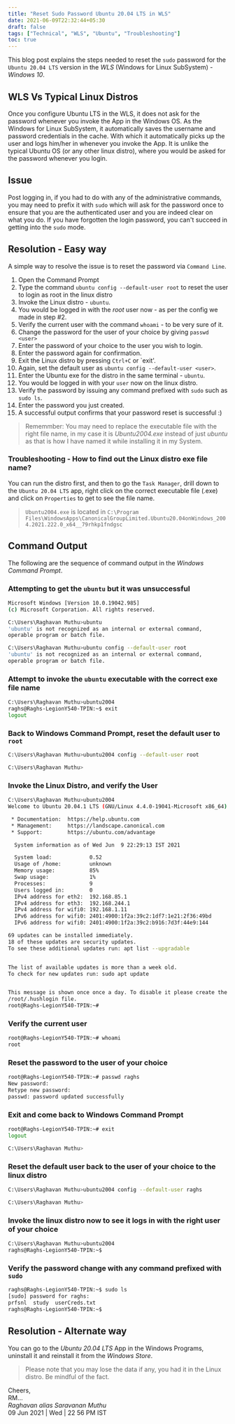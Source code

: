```yaml
---
title: "Reset Sudo Password Ubuntu 20.04 LTS in WLS"
date: 2021-06-09T22:32:44+05:30
draft: false
tags: ["Technical", "WLS", "Ubuntu", "Troubleshooting"]
toc: true
---
```


This blog post explains the steps needed to reset the `sudo` password for the `Ubuntu 20.04 LTS` version 
in the *WLS* (Windows for Linux SubSystem) - *Windows 10*. 

<!--more-->

## WLS Vs Typical Linux Distros 

Once you configure Ubuntu LTS in the WLS, it does not ask for the password whenever you invoke the App in the Windows OS. As the Windows for Linux SubSystem, it automatically saves the username and password credentials in the cache. With which it automatically picks up the user and logs him/her in whenever you invoke the App. It is unlike the typical Ubuntu OS (or any other linux distro), where you would be asked for the password whenever you login. 

## Issue

Post logging in, if you had to do with any of the administrative commands, you may need to prefix it with `sudo` which will ask for the password once to ensure that you are the authenticated user and you are indeed clear on what you do. If you have forgotten the login password, you can't succeed in getting into the `sudo` mode.  

## Resolution - Easy way

A simple way to resolve the issue is to reset the password via `Command Line`. 

1. Open the Command Prompt
2. Type the command `ubuntu config --default-user root` to reset the user to login as root in the linux distro
3. Invoke the Linux distro - `ubuntu`.
4. You would be logged in with the *root* user now - as per the config we made in step #2. 
5. Verify the current user with the command `whoami` - to be very sure of it. 
6. Change the password for the user of your choice by giving `passwd <user>`
7. Enter the password of your choice to the user you wish to login. 
8. Enter the password again for confirmation. 
9. Exit the Linux distro by pressing `Ctrl+C` or `exit'.
10. Again, set the default user as `ubuntu config --default-user <user>`.
11. Enter the Ubuntu exe for the distro in the same terminal - `ubuntu`.
12. You would be logged in with your `user` now on the linux distro. 
13. Verify the password by issuing any command prefixed with `sudo` such as `sudo ls`. 
14. Enter the password you just created. 
15. A successful output confirms that your password reset is successful :) 

> Rememmber: You may need to replace the executable file with the right file name, in my case it is *Ubuntu2004.exe* instead of just *ubuntu* as that is how I have named it while installing it in my System. 

### Troubleshooting - How to find out the Linux distro exe file name?

You can run the distro first, and then to go the `Task Manager`, drill down to the `Ubuntu 20.04 LTS` app, right click on the correct executable file (.exe) and click on `Properties` to get to see the file name. 
   
> `Ubuntu2004.exe` is located in `C:\Program Files\WindowsApps\CanonicalGroupLimited.Ubuntu20.04onWindows_2004.2021.222.0_x64__79rhkp1fndgsc`

## Command Output

The following are the sequence of command output in the *Windows Command Prompt*. 

### Attempting to get the `ubuntu` but it was unsuccessful

```sh
Microsoft Windows [Version 10.0.19042.985]
(c) Microsoft Corporation. All rights reserved.

C:\Users\Raghavan Muthu>ubuntu
'ubuntu' is not recognized as an internal or external command,
operable program or batch file.

C:\Users\Raghavan Muthu>ubuntu config --default-user root
'ubuntu' is not recognized as an internal or external command,
operable program or batch file.
```

### Attempt to invoke the `ubuntu` executable with the correct exe file name

```sh
C:\Users\Raghavan Muthu>ubuntu2004
raghs@Raghs-LegionY540-TPIN:~$ exit
logout
```

### Back to Windows Command Prompt, reset the default user to `root`

```sh
C:\Users\Raghavan Muthu>ubuntu2004 config --default-user root

C:\Users\Raghavan Muthu>
```

### Invoke the Linux Distro, and verify the User

```sh
C:\Users\Raghavan Muthu>ubuntu2004
Welcome to Ubuntu 20.04.1 LTS (GNU/Linux 4.4.0-19041-Microsoft x86_64)

 * Documentation:  https://help.ubuntu.com
 * Management:     https://landscape.canonical.com
 * Support:        https://ubuntu.com/advantage

  System information as of Wed Jun  9 22:29:13 IST 2021

  System load:            0.52
  Usage of /home:         unknown
  Memory usage:           85%
  Swap usage:             1%
  Processes:              9
  Users logged in:        0
  IPv4 address for eth2:  192.168.85.1
  IPv4 address for eth3:  192.168.244.1
  IPv4 address for wifi0: 192.168.1.11
  IPv6 address for wifi0: 2401:4900:1f2a:39c2:1df7:1e21:2f36:49bd
  IPv6 address for wifi0: 2401:4900:1f2a:39c2:b916:7d3f:44e9:144

69 updates can be installed immediately.
18 of these updates are security updates.
To see these additional updates run: apt list --upgradable


The list of available updates is more than a week old.
To check for new updates run: sudo apt update


This message is shown once once a day. To disable it please create the
/root/.hushlogin file.
root@Raghs-LegionY540-TPIN:~#
```

### Verify the current user

```sh
root@Raghs-LegionY540-TPIN:~# whoami
root
```

### Reset the password to the user of your choice 

```sh
root@Raghs-LegionY540-TPIN:~# passwd raghs
New password:
Retype new password:
passwd: password updated successfully
```

### Exit and come back to Windows Command Prompt

```sh
root@Raghs-LegionY540-TPIN:~# exit
logout

C:\Users\Raghavan Muthu>
```

### Reset the default user back to the user of your choice to the linux distro

```sh
C:\Users\Raghavan Muthu>ubuntu2004 config --default-user raghs

C:\Users\Raghavan Muthu>
```

### Invoke the linux distro now to see it logs in with the right user of your choice

```sh
C:\Users\Raghavan Muthu>ubuntu2004
raghs@Raghs-LegionY540-TPIN:~$ 
```

### Verify the password change with any command prefixed with `sudo`

```sh
raghs@Raghs-LegionY540-TPIN:~$ sudo ls
[sudo] password for raghs:
prfsnl  study  userCreds.txt
raghs@Raghs-LegionY540-TPIN:~$
```

## Resolution - Alternate way 

You can go to the *Ubuntu 20.04 LTS* App in the Windows Programs, uninstall it and reinstall it from the *Windows Store*. 

> Please note that you may lose the data if any, you had it in the Linux distro. Be mindful of the fact. 


Cheers,\
RM...\
_Raghavan alias Saravanan Muthu_\
09 Jun 2021 | Wed | 22 56 PM IST
